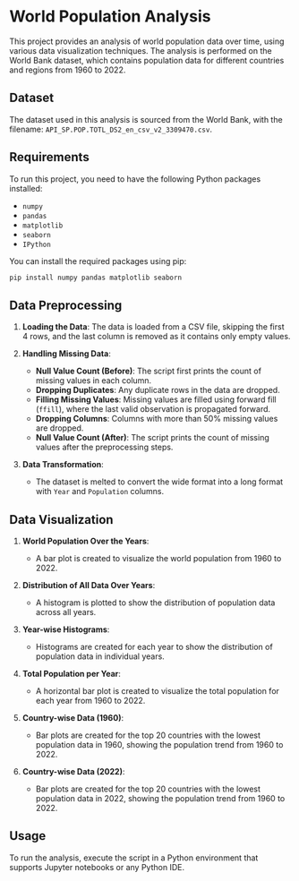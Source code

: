 # World Population Analysis

This project provides an analysis of world population data over time, using various data visualization techniques. The analysis is performed on the World Bank dataset, which contains population data for different countries and regions from 1960 to 2022.

## Dataset

The dataset used in this analysis is sourced from the World Bank, with the filename: `API_SP.POP.TOTL_DS2_en_csv_v2_3309470.csv`.

## Requirements

To run this project, you need to have the following Python packages installed:

- `numpy`
- `pandas`
- `matplotlib`
- `seaborn`
- `IPython`

You can install the required packages using pip:

```bash
pip install numpy pandas matplotlib seaborn
```

## Data Preprocessing

1. **Loading the Data**: The data is loaded from a CSV file, skipping the first 4 rows, and the last column is removed as it contains only empty values.
   
2. **Handling Missing Data**:
   - **Null Value Count (Before)**: The script first prints the count of missing values in each column.
   - **Dropping Duplicates**: Any duplicate rows in the data are dropped.
   - **Filling Missing Values**: Missing values are filled using forward fill (`ffill`), where the last valid observation is propagated forward.
   - **Dropping Columns**: Columns with more than 50% missing values are dropped.
   - **Null Value Count (After)**: The script prints the count of missing values after the preprocessing steps.

3. **Data Transformation**:
   - The dataset is melted to convert the wide format into a long format with `Year` and `Population` columns.

## Data Visualization

1. **World Population Over the Years**:
   - A bar plot is created to visualize the world population from 1960 to 2022.

2. **Distribution of All Data Over Years**:
   - A histogram is plotted to show the distribution of population data across all years.

3. **Year-wise Histograms**:
   - Histograms are created for each year to show the distribution of population data in individual years.

4. **Total Population per Year**:
   - A horizontal bar plot is created to visualize the total population for each year from 1960 to 2022.

5. **Country-wise Data (1960)**:
   - Bar plots are created for the top 20 countries with the lowest population data in 1960, showing the population trend from 1960 to 2022.

6. **Country-wise Data (2022)**:
   - Bar plots are created for the top 20 countries with the lowest population data in 2022, showing the population trend from 1960 to 2022.

## Usage

To run the analysis, execute the script in a Python environment that supports Jupyter notebooks or any Python IDE.
